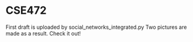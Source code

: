 # CSE472

First draft is uploaded by social_networks_integrated.py
Two pictures are made as a result. Check it out!
